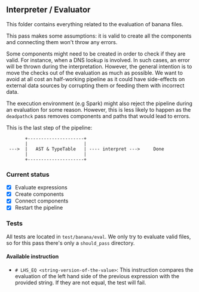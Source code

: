 ## Interpreter / Evaluator

This folder contains everything related to the evaluation
of banana files.

This pass makes some assumptions: it is valid to create
all the components and connecting them won't throw any errors.

Some components might need to be created in order to
check if they are valid. For instance, when a DNS lookup is
involved. In such cases, an error will be thrown during
the interpretation. However, the general intention is to move 
the checks out of the evaluation as much as possible. We want to
avoid at all cost an half-working pipeline as it could have
side-effects on external data sources by corrupting them or
feeding them with incorrect data.

The execution environment (e.g Spark) might also reject the
pipeline during an evaluation for some reason. However, this is
less likely to happen as the `deadpathck` pass removes
components and paths that would lead to errors.

This is the last step of the pipeline:
```
       +---------------------+
       |                     |
 --->  |   AST & TypeTable   | ---- interpret --->     Done
       |                     |
       +---------------------+
```

### Current status

* [x] Evaluate expressions
* [x] Create components
* [x] Connect components
* [x] Restart the pipeline

### Tests

All tests are located in `test/banana/eval`. We only try
to evaluate valid files, so for this pass there's only a
`should_pass` directory.

#### Available instruction

* `# LHS_EQ <string-version-of-the-value>`: This instruction
  compares the evaluation of the left hand side of the previous
  expression with the provided string. If they are not equal,
  the test will fail.